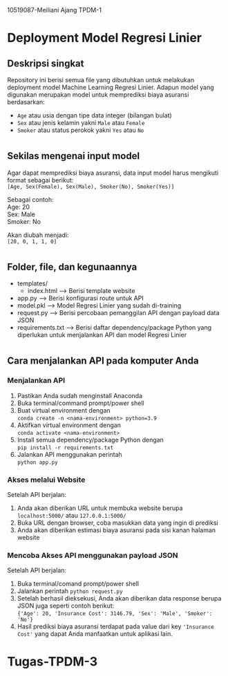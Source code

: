 10519087-Meiliani Ajang TPDM-1
# Deployment Model Regresi Linier

## Deskripsi singkat

Repository ini berisi semua file yang dibutuhkan untuk melakukan deployment model Machine Learning Regresi Linier. Adapun model yang digunakan merupakan model untuk memprediksi biaya asuransi berdasarkan:

-   `Age` atau usia dengan tipe data integer (bilangan bulat)
-   `Sex` atau jenis kelamin yakni `Male` atau `Female`
-   `Smoker` atau status perokok yakni `Yes` atau `No`

#

## Sekilas mengenai input model

Agar dapat memprediksi biaya asuransi, data input model harus mengikuti format sebagai berikut:\
`[Age, Sex(Female), Sex(Male), Smoker(No), Smoker(Yes)]`

Sebagai contoh:\
Age: 20\
Sex: Male\
Smoker: No

Akan diubah menjadi:\
`[20, 0, 1, 1, 0]`

#

## Folder, file, dan kegunaannya

-   templates/
    -   index.html --> Berisi template website
-   app.py --> Berisi konfigurasi route untuk API
-   model.pkl --> Model Regresi Linier yang sudah di-training
-   request.py --> Berisi percobaan pemanggilan API dengan payload data JSON
-   requirements.txt --> Berisi daftar dependency/package Python yang diperlukan untuk menjalankan API dan model Regresi Linier

#

## Cara menjalankan API pada komputer Anda

### Menjalankan API

1. Pastikan Anda sudah menginstall Anaconda
1. Buka terminal/command prompt/power shell
1. Buat virtual environment dengan\
   `conda create -n <nama-environment> python=3.9`
1. Aktifkan virtual environment dengan\
   `conda activate <nama-environment>`
1. Install semua dependency/package Python dengan\
   `pip install -r requirements.txt`
1. Jalankan API menggunakan perintah\
   `python app.py`

### Akses melalui Website

Setelah API berjalan:

1. Anda akan diberikan URL untuk membuka website berupa `localhost:5000/` atau `127.0.0.1:5000/`
1. Buka URL dengan browser, coba masukkan data yang ingin di prediksi
1. Anda akan diberikan estimasi biaya asuransi pada sisi kanan halaman website

### Mencoba Akses API menggunakan payload JSON

Setelah API berjalan:

1. Buka terminal/comand prompt/power shell
1. Jalankan perintah `python request.py`
1. Setelah berhasil dieksekusi, Anda akan diberikan data response berupa JSON juga seperti contoh berikut:\
   `{'Age': 20, 'Insurance Cost': 3146.79, 'Sex': 'Male', 'Smoker': 'No'}`
1. Hasil prediksi biaya asuransi terdapat pada value dari key `'Insurance Cost'` yang dapat Anda manfaatkan untuk aplikasi lain.
# Tugas-TPDM-3

